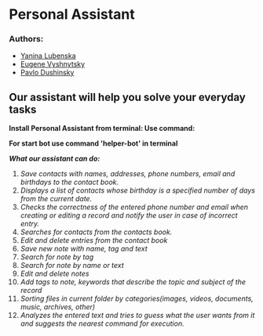 # Personal Assistant
### Authors:   
* [Yanina Lubenska](https://github.com/YaninaLu) 
* [Eugene Vyshnytsky](https://github.com/Vishnyak13)
* [Pavlo Dushinsky](https://github.com/PavelDushinskiy)

## Our assistant will help you solve your everyday tasks
**Install Personal Assistant from terminal: Use command:**

**For start bot use command 'helper-bot' in terminal**

***What our assistant can do:***
1. *Save contacts with names, addresses, phone numbers, email and birthdays to the contact book.*
2. *Displays a list of contacts whose birthday is a specified number of days from the current date.*
3. *Checks the correctness of the entered phone number and email when creating or editing a record and notify the user in case of incorrect entry.*
4. *Searches for contacts from the contacts book.*
5. *Edit and delete entries from the contact book*
6. *Save new note with name, tag and text*
7. *Search for note by tag*
8. *Search for note by name or text*
9. *Edit and delete notes*
10. *Add tags to note, keywords that describe the topic and subject of the record*
11. *Sorting files in current folder by categories(images, videos, documents, music, archives, other)*
12. *Analyzes the entered text and tries to guess what the user wants from it and suggests the nearest command for execution.*

